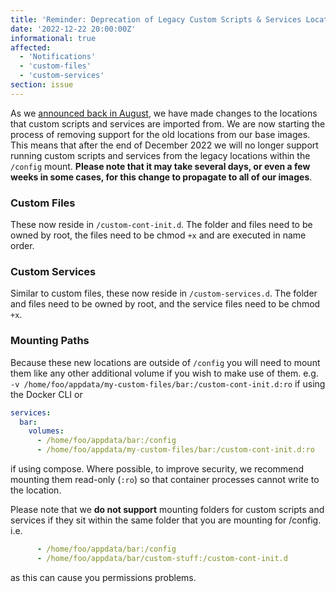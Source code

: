 ```yaml
---
title: 'Reminder: Deprecation of Legacy Custom Scripts & Services Locations'
date: '2022-12-22 20:00:00Z'
informational: true
affected:
  - 'Notifications'
  - 'custom-files'
  - 'custom-services'
section: issue
---
```

As we [announced back in August](https://info.linuxserver.io/issues/2022-08-29-custom-files/), we have made changes to the locations that custom scripts and services are imported from. We are now starting the process of removing support for the old locations from our base images. This means that after the end of December 2022 we will no longer support running custom scripts and services from the legacy locations within the `/config` mount. **Please note that it may take several days, or even a few weeks in some cases, for this change to propagate to all of our images**.

### Custom Files

These now reside in `/custom-cont-init.d`. The folder and files need to be owned by root, the files need to be chmod `+x` and are executed in name order.

### Custom Services

Similar to custom files, these now reside in `/custom-services.d`. The folder and files need to be owned by root, and the service files need to be chmod `+x`.

### Mounting Paths

Because these new locations are outside of `/config` you will need to mount them like any other additional volume if you wish to make use of them. e.g. `-v /home/foo/appdata/my-custom-files/bar:/custom-cont-init.d:ro` if using the Docker CLI or

```yaml
services:
  bar:
    volumes:
      - /home/foo/appdata/bar:/config
      - /home/foo/appdata/my-custom-files/bar:/custom-cont-init.d:ro
```

if using compose. Where possible, to improve security, we recommend mounting them read-only (`:ro`) so that container processes cannot write to the location.

Please note that we **do not support** mounting folders for custom scripts and services if they sit within the same folder that you are mounting for /config. i.e.

```yaml
      - /home/foo/appdata/bar:/config
      - /home/foo/appdata/bar/custom-stuff:/custom-cont-init.d
```

as this can cause you permissions problems.
